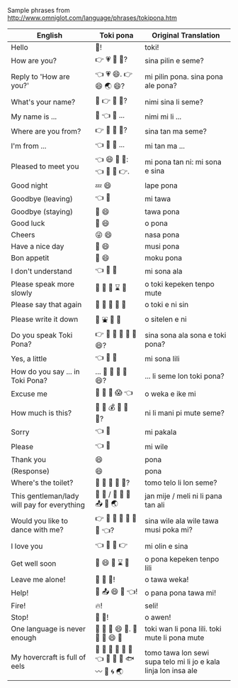 Sample phrases from <http://www.omniglot.com/language/phrases/tokipona.htm>

| English                                     | Toki pona                                    | Original Translation                                            |
|---------------------------------------------|----------------------------------------------|-----------------------------------------------------------------|
| Hello                                       | 💬!                                          | toki!                                                           |
| How are you?                                | 👉 💗 🔸 👐?                                 | sina pilin e seme?                                              |
| Reply to 'How are you?'                     | 👈 💗 😄.  👉 😄 🌏 😄?                      | mi pilin pona. sina pona ale pona?                              |
| What's your name?                           | 🎴 👉 🔺 👐?                                 | nimi sina li seme?                                              |
| My name is ...                              | 🎴 👈 🔺 ...                                 | nimi mi li ...                                                  |
| Where are you from?                         | 👉 🚢  🌄 👐?                                | sina tan ma seme?                                               |
| I'm from ...                                | 👈 🚢 🌄 ...                                 | mi tan ma ...                                                   |
| Pleased to meet you                         | 👈 😄 🚢 🙌: 👈 🐲 🔸 👉.                    | mi pona tan ni: mi sona e sina                                  |
| Good night                                  | 💤 😄                                        | lape pona                                                       |
| Goodbye (leaving)                           | 👈 🏃                                        | mi tawa                                                         |
| Goodbye (staying)                           | 🏃 😄                                        | tawa pona                                                       |
| Good luck                                   | 👋 😄                                        | o pona                                                          |
| Cheers                                      | 😜 😄                                        | nasa pona                                                       |
| Have a nice day                             | 💖 😄                                        | musi pona                                                       |
| Bon appetit                                 | 🍲 😄                                        | moku pona                                                       |
| I don't understand                          | 👈 🐲 🙅                                     | mi sona ala                                                     |
| Please speak more slowly                    | 👋 💬 🌂 ⌛️ 🌆                               | o toki kepeken tenpo mute                                       |
| Please say that again                       | 👋 💬 🔸 🙌 🌲                               | o toki e ni sin                                                 |
| Please write it down                        | 👋 ⛲️ 🔸 🙌                                  | o sitelen e ni                                                  |
| Do you speak Toki Pona?                     | 👉 🐲 🙅 🐲 🔸 💬 😄?                        | sina sona ala sona e toki pona?                                 |
| Yes, a little                               | 👈 🐲 🐜                                     | mi sona lili                                                    |
| How do you say ... in Toki Pona?            | ... 🔺 👐 🙇 💬 😄?                          | ... li seme lon toki pona?                                      |
| Excuse me                                   | 👋 🎐 🔸 😱 👈                               | o weka e ike mi                                                 |
| How much is this?                           | 🙌 🔺 💰 🎒 🌆 👐?                           | ni li mani pi mute seme?                                        |
| Sorry                                       | 👈 👹                                        | mi pakala                                                       |
| Please                                      | 👈 🐺                                        | mi wile                                                         |
| Thank you                                   | 😄                                           | pona                                                            |
| (Response)                                  | 😄                                           | pona                                                            |
| Where's the toilet?                         | 🏡 🌊 🔺 🙇 👐?                              | tomo telo li lon seme?                                          |
| This gentleman/lady will pay for everything | 👶 👨 / 👧 🙌 🔺 📤 🚢 🌏                    | jan mije / meli ni li pana tan ali                              |
| Would you like to dance with me?            | 👉 🐺 🙅 🐺 🏃 💖 👭 👈?                     | sina wile ala wile tawa musi poka mi?                           |
| I love you                                  | 👈 💑 🔸 👉                                  | mi olin e sina                                                  |
| Get well soon                               | 👋 😄 🌂 ⌛️ 🐜                               | o pona kepeken tenpo lili                                       |
| Leave me alone!                             | 👋 🏃 🎐!                                    | o tawa weka!                                                    |
| Help!                                       | 👋 📤 😄 🏃 👈!                              | o pana pona tawa mi!                                            |
| Fire!                                       | 🔥!                                          | seli!                                                           |
| Stop!                                       | 👋 🌅!                                       | o awen!                                                         |
| One language is never enough                | 💬 🍁 🔺 😄 🐜. 💬 🌆 🔺 😄 🌆               | toki wan li pona lili. toki mute li pona mute                   |
| My hovercraft is full of eels               | 🏡 🏃 🙇 💫 📐 🌊 👈 🔺 🍯 🔸 🐟 〰️ 🙇 🌀 🌏 | tomo tawa lon sewi supa telo mi li jo e kala linja lon insa ale |
 
